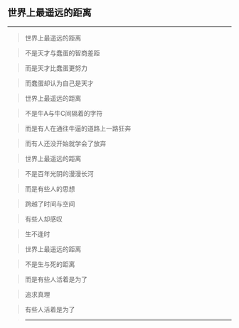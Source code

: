 ## 世界上最遥远的距离
---

> 世界上最遥远的距离

> 不是天才与蠢蛋的智商差距

> 而是天才比蠢蛋更努力

>而蠢蛋却认为自己是天才


>世界上最遥远的距离

>不是牛A与牛C间隔着的字符

>而是有人在通往牛逼的道路上一路狂奔

>而有人还没开始就学会了放弃


>世界上最遥远的距离

>不是百年光阴的漫漫长河

>而是有些人的思想

>跨越了时间与空间

>有些人却感叹

>生不逢时


>世界上最遥远的距离

>不是生与死的距离

>而是有些人活着是为了

>追求真理

>有些人活着是为了

>_______